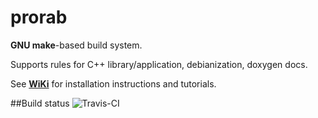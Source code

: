 # prorab
**GNU make**-based build system.

Supports rules for C++ library/application, debianization, doxygen docs.

See **[WiKi](wiki/HomePage.md)** for installation instructions and tutorials.

##Build status
![Travis-CI](https://travis-ci.org/igagis/prorab.svg?branch=master)

